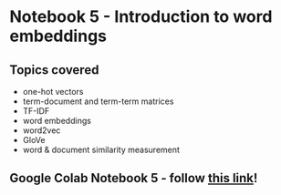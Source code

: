 # Notebook 5 - Introduction to word embeddings 

## Topics covered
- one-hot vectors
- term-document and term-term matrices
- TF-IDF
- word embeddings
- word2vec
- GloVe
- word & document similarity measurement

## Google Colab Notebook 5 - follow [this link](https://colab.research.google.com/github/TheRootOf3/ucl-nlp-notebook-series/blob/main/Notebook5/Notebook5.ipynb)!

